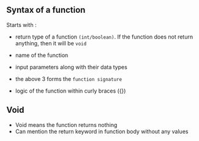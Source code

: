 ## Syntax of a function

Starts with :
- return type of a function `(int/boolean)`. If the function does not return anything, then it will be `void`
- name of the function
- input parameters along with their data types
- the above 3 forms the `function signature`

- logic of the function within curly braces ({})


## Void

- Void means the function returns nothing
- Can mention the return keyword in function body without any values
